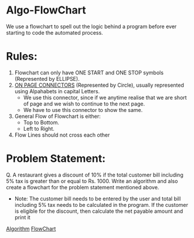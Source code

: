 # Algo-FlowChart
We use a flowchart to spell out the logic behind a program before ever starting to code the automated process.

# Rules:
1. Flowchart can only have ONE START and ONE STOP symbols (Represented by ELLIPSE).
2. [ON PAGE CONNECTORS](https://github.com/atindra305/Algo-FlowChart/blob/master/Basic_Circle%20-%202.png) (Represented by Circle), usually represented using Alpahabets in capital Letters.
    - We use this connector, since if we anytime realise that we are short of page and we wish to continue to the next page.
    - We have to use this connector to show the same.
3. General Flow of Flowchart is either:
    - Top to Bottom.
    - Left to Right.
4. Flow Lines should not cross each other

# Problem Statement:
Q. A restaurant gives a discount of 10% if the total customer bill including 5% tax is greater than or equal to Rs. 1000. Write an algorithm and also create a flowchart for the problem statement mentioned above.
   - Note: The customer bill needs to be entered by the user and total bill including 5% tax needs to be calculated in the program. If the customer is eligible for the discount, then calculate the net payable amount and print it

[Algorithm]()
[FlowChart]()

